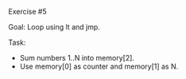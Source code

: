 Exercise #5

Goal: Loop using lt and jmp.

Task:
- Sum numbers 1..N into memory[2].
- Use memory[0] as counter and memory[1] as N.

